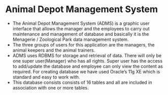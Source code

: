 # Animal Depot Management System
- The Animal Depot Management System (ADMS) is a graphic user interface that allows the manager and the employees to carry out maintenance and management of database and basically it is the Menagerie / Zoological Park data management system.
- The three groups of users for this application are the managers, the animal keepers and the animal trainers. 
- ADMS uses RDBMS for storage and retrieval of data. There will only be one super user(Manager) who has all rights. Super user has the access to add/update the database and employee can only view the content as required. For creating database we have used Oracle’s 11g XE which is standard and easy to work with. 
- This database consists consists of 16 tables and all are included in association with one or more tables.
